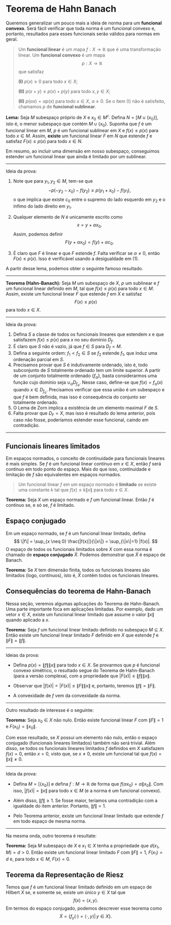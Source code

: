 # Teorema de Hahn Banach

Queremos generalizar um pouco mais a ideia de norma para um **funcional convexo**.
Será fácil verificar que toda norma é um funcional convexo e, portanto, resultados para esses funcionais serão válidos para normas em geral.

> Um **funcional linear** é um mapa $f : X \to \mathbb{R}$ que é uma transformação linear.
> Um **funcional convexo** é um mapa 
> $$
> p : X \to \mathbb{R}
> $$
> que satisfaz 
> 
> **(I)** $p(x) \ge 0$ para todo $x \in X$; 
> 
> **(II)** $p(x+y) \le p(x) + p(y)$ para todo $x,y\in X$;
>
> **(II)** $p(\alpha x) = \alpha p(x)$ para todo $x \in X$, $\alpha \ge 0$.
> Se o item (I) não é satisfeito, chamamos $p$ de **funcional sublinear**.

**Lema:** Seja $M$ subespaço próprio de $X$ e $x_0 \in M^c$. 
Defina $N = [M \cup \{x_0\}]$, isto é, o menor subespaço que contém $M \cup \{x_0\}$.
Suponha que $f$ é um funcional linear em $M$, $p$ é um funcional sublinear em $X$ e $f(x) \le p(x)$ para todo $x \in M$.
Assim, **existe** um funcional linear $F$ em $N$ que estende $f$ e satisfaz $F(x) \le p(x)$ para todo $x \in N$.

Em resumo, ao incluir uma dimensão em nosso subespaço, conseguimos estender um funcional linear que ainda é limitado por um sublinear.

---
Ideia da prova:

1. Note que para $y_1, y_2 \in M$, tem-se que
$$
-p(-y_2 -x_0) - f(y_2) \le p(y_1+x_0) - f(y_1),
$$
o que implica que existe $c_0$ entre o supremo do lado esquerdo em $y_2$ e o ínfimo do lado direito em $y_1$.

2. Qualquer elemento de $N$ é unicamente escrito como 
$$
x = y + \alpha x_0.
$$
Assim, podemos definir 
$$
F(y +  \alpha x_0) = f(y) + \alpha c_0. 
$$

3. É claro que $F$ é linear e que $F$ estende $f$.
Falta verificar se $\alpha \neq 0$, então $F(x) \le p(x)$. 
Isso é verificável usando a desigualdade em (1).

A partir desse lema, podemos obter o seguinte famoso resultado.

---

**Teorema (Hahn-Banach):** Seja $M$ um subespaço de $X$, $p$ um sublinear e $f$ um funcional linear definido em $M$, tal que $f(x) \le p(x)$ para todo $x \in M$.
Assim, existe um funcional linear $F$ que estende $f$ em $X$ e satisfaz 
$$F(x) \le p(x)$$ 
para todo $x \in X$.

---
Ideia da prova:

1. Defina $S$ a classe de todos os funcionais lineares que estendem $x$ e que satisfazem $f(x) \le p(x)$ para $x$ no seu domínio $D_f$.
2. É claro que $S$ não é vazio, já que $f \in S$ para $D_f = M$.
3. Defina a seguinte ordem: $f_1 < f_2 \in S$ se $f_2$ estende $f_1$, que induz uma ordenação parcial em $S$. 
4. Precisamos provar que $S$ é indutivamente ordenado, isto é, todo subconjunto de $S$ totalmente ordenado tem um limite superior. 
A partir de um conjunto totalmente ordenado $\{f_{\alpha}\}$, basta considerarmos uma função cujo domínio seja $\cup_{\alpha} D_{f_{\alpha}}$.
Nesse caso, define-se que $f(x) = f_{\alpha}(x)$ quando $x \in D_{f_{\alpha}}$. Precisamos verificar que essa união é um subespaço e que $f$ é bem definida, mas isso é consequência do conjunto ser totalmente ordenado.
5. O Lema de Zorn implica a existência de um elemento maximal $F$ de $S$. 
6. Falta provar que $D_F = X$, mas isso é resultado do lema anterior, pois caso não fosse, poderíamos estender esse funcional, caindo em contradição.

---

## Funcionais lineares limitados

Em espaços normados, o conceito de continuidade para funcionais lineares é mais simples.
Se $f$ é um funcional linear contínuo em $x \in X$, então $f$ será contínuo em todo ponto do espaço.
Mais do que isso, continuidade e limitação de $f$ são equivalentes em espaços normados.

> Um funcional linear $f$ em um espaço normado é **limitado** se existe uma constante $k$ tal que $f(x) \le k\|x\|$ para todo $x \in X$.

**Teorema:** Seja $X$ um espaço normado e $f$ um funcional linear. Então $f$ é contínuo se, e só se, $f$ é limitado.

## Espaço conjugado

Em um espaço normado, se $f$ é um funcional linear limitado, defina 
$$
\|f\| = \sup_{x \neq 0} \frac{|f(x)|}{\|x\|} = \sup_{\|x\|=1} |f(x)|.
$$
O espaço de todos os funcionais limitados sobre $X$ com essa norma é chamado de **espaço conjugado** $\tilde{X}$.
Podemos demonstrar que $\tilde{X}$ é espaço de Banach.

**Teorema:** Se $X$ tem dimensão finita, todos os funcionais lineares são limitados (logo, contínuos), isto é, $\tilde{X}$ contém todos os funcionais lineares.

## Consequências do teorema de Hahn-Banach

Nessa seção, veremos algumas aplicações do Teorema de Hahn-Banach.
Uma parte importante foca em aplicações limitadas.
Por exemplo, dado um vetor $x \in X$, existe um funcional linear limitado que assume o valor $\|x\|$ quando aplicado a $x$.

**Teorema:** Seja $f$ um funcional linear limitado definido no subespaço $M \subseteq X$.
Então existe um funcional linear limitado $F$ definido em $X$ que estende $f$ e $\|F\| = \|f\|$.

---
Ideias da prova:

- Defina $p(x) = \|f\|\|x\|$ para todo $x \in X$. 
Se provarmos que $p$ é funcional convexo simétrico, o resultado segue do Teorema de Hahn-Banach (para a versão complexa), com a propriedade que $|F(x)| \le \|f\|\|x\|$.

- Observar que $|f(x)| = |F(x)| \le \|F\|\|x\|$ e, portanto, teremos $\|f\| = \|F\|$.

- A convexidade de $f$ vem da convexidade da norma.

---

Outro resultado de interesse é o seguinte:

**Teorema:** Seja $x_0 \in X$ não nulo.
Então existe funcional linear $F$ com $\|F\| = 1$ e $F(x_0) = \|x_0\|$.

Com esse resultado, se $X$ possui um elemento não nulo, então o espaço conjugado (funcionais lineares limitados) também não será trivial.
Além disso, se todos os funcionais lineares limitados $f$ definidos em $X$ satisfazem $f(x) = 0$, então $x = 0$, 
visto que, se $x \neq 0$, existe um funcional tal que $f(x) = \|x\| \neq 0$.

---
Ideia da prova:

- Defina $M = [\{x_0\}]$ e defina $f : M \to \mathbb{R}$ de forma que $f(\alpha x_0) = \alpha \|x_0\|$.
Com isso, $|f(x)| = \|x\|$ para todo $x \in M$ (e a norma é um funcional convexo).

- Além disso, $\|f\| \ge 1$. 
Se fosse maior, teríamos uma contradição com a igualdade do item anterior. 
Portanto, $\|f\| = 1$. 

- Pelo Teorema anterior, existe um funcional linear limitado que extende $f$ em todo espaço de mesma norma.

---

Na mesma onda, outro teorema é resultate:

**Teorema:** Seja $M$ subespaço de $X$ e $x_1 \in X$ tenha a propriedade que $d(x_1, M) = d > 0$.
Então existe um funcional linear limitado $F$ com $\|F\| = 1$, $F(x_1) = d$ e, para todo $x \in M$, $F(x) = 0$.

## Teorema da Representação de Riesz

Temos que $f$ é um funcional linear limitado definido em um espaço de Hilbert $X$ se, e somente se, existe um único $y \in X$ tal que
$$
f(x) = \langle x,y \rangle.
$$
Em termos do espaço conjugado, podemos descrever esse teorema como 
$$
\tilde{X} = \{f_y(\cdot) = \langle \cdot,y \rangle | \, y \in X\}.
$$

